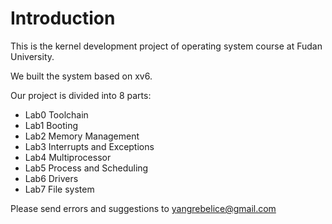 # Introduction

This is the kernel development project of operating system course at Fudan University.

We built the system based on xv6.

Our project is divided into 8 parts:
- Lab0 Toolchain
- Lab1 Booting
- Lab2 Memory Management
- Lab3 Interrupts and Exceptions
- Lab4 Multiprocessor
- Lab5 Process and Scheduling
- Lab6 Drivers
- Lab7 File system

Please send errors and suggestions to yangrebelice@gmail.com
